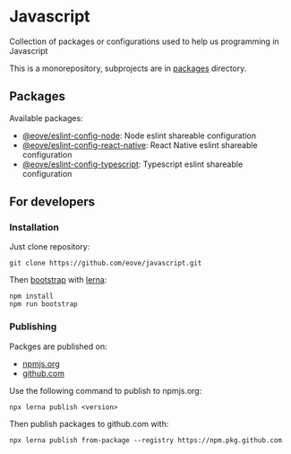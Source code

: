 # Javascript

Collection of packages or configurations used to help us programming in Javascript

This is a monorepository, subprojects are in [packages](/packages) directory.

## Packages

Available packages:

- [@eove/eslint-config-node](/packages/eslint-config-node): Node eslint shareable configuration
- [@eove/eslint-config-react-native](/packages/eslint-config-react-native): React Native eslint shareable configuration
- [@eove/eslint-config-typescript](/packages/eslint-config-typescript): Typescript eslint shareable configuration

## For developers

### Installation

Just clone repository:

```
git clone https://github.com/eove/javascript.git
```

Then [bootstrap](https://github.com/lerna/lerna/tree/master/commands/bootstrap#readme) with [lerna](https://github.com/lerna/lerna):

```
npm install
npm run bootstrap
```

### Publishing

Packges are published on:

- [npmjs.org](https://www.npmjs.com/settings/eove/packages)
- [github.com](https://github.com/orgs/eove/packages?repo_name=javascript)

Use the following command to publish to npmjs.org:

```
npx lerna publish <version>
```

Then publish packages to github.com with:

```
npx lerna publish from-package --registry https://npm.pkg.github.com
```